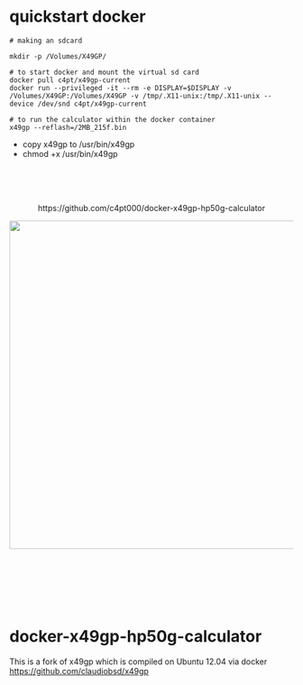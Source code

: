 # quickstart docker

```
# making an sdcard

mkdir -p /Volumes/X49GP/

# to start docker and mount the virtual sd card
docker pull c4pt/x49gp-current 
docker run --privileged -it --rm -e DISPLAY=$DISPLAY -v /Volumes/X49GP:/Volumes/X49GP -v /tmp/.X11-unix:/tmp/.X11-unix --device /dev/snd c4pt/x49gp-current 

# to run the calculator within the docker container
x49gp --reflash=/2MB_215f.bin
```

* copy x49gp to /usr/bin/x49gp
* chmod +x /usr/bin/x49gp



<br>
<br>
<br>
<p align="center">https://github.com/c4pt000/docker-x49gp-hp50g-calculator</p>
<p align="center"><img src="https://raw.githubusercontent.com/c4pt000/docker-x49gp-hp50g-calculator/master/hp50g.png" width="582"></p>


<br>
<br>
<br>
<br>
<br>



# docker-x49gp-hp50g-calculator
This is a fork of x49gp which is compiled on Ubuntu 12.04 via docker 
https://github.com/claudiobsd/x49gp

